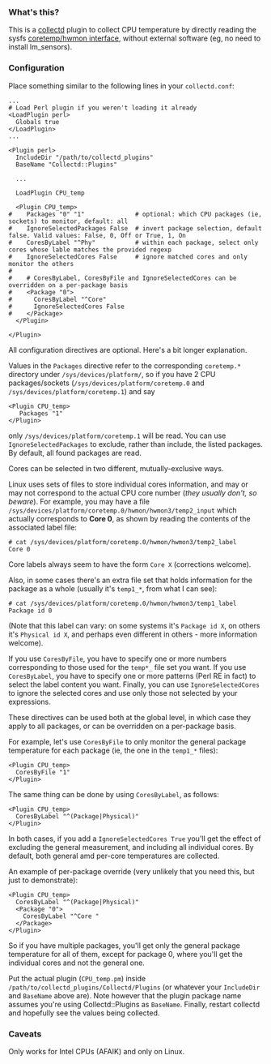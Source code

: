 
### What's this?

This is a [collectd](https://collectd.org/) plugin to collect CPU temperature by directly reading the sysfs [coretemp/hwmon interface](https://www.kernel.org/doc/Documentation/hwmon/coretemp), without external software (eg, no need to install lm_sensors). 

### Configuration

Place something similar to the following lines in your `collectd.conf`:

```
...
# Load Perl plugin if you weren't loading it already
<LoadPlugin perl>
  Globals true
</LoadPlugin>
...

<Plugin perl>
  IncludeDir "/path/to/collectd_plugins"
  BaseName "Collectd::Plugins"

  ...

  LoadPlugin CPU_temp

  <Plugin CPU_temp>
#    Packages "0" "1"              # optional: which CPU packages (ie, sockets) to monitor, default: all
#    IgnoreSelectedPackages False  # invert package selection, default false. Valid values: False, 0, Off or True, 1, On
#    CoresByLabel "^Phy"           # within each package, select only cores whose lable matches the provided regexp
#    IgnoreSelectedCores False     # ignore matched cores and only monitor the others
#
#    # CoresByLabel, CoresByFile and IgnoreSelectedCores can be overridden on a per-package basis
#    <Package "0">
#      CoresByLabel "^Core"
#      IgnoreSelectedCores False
#    </Package>
  </Plugin>

</Plugin>
```

All configuration directives are optional. Here's a bit longer explanation.

Values in the `Packages` directive refer to the corresponding `coretemp.*` directory under `/sys/devices/platform/`, so if you have 2 CPU packages/sockets (`/sys/devices/platform/coretemp.0` and `/sys/devices/platform/coretemp.1`) and say

```
<Plugin CPU_temp>
   Packages "1"
</Plugin>
```

only `/sys/devices/platform/coretemp.1` will be read. You can use `IgnoreSelectedPackages` to exclude, rather than include, the listed packages. By default, all found packages are read.

Cores can be selected in two different, mutually-exclusive ways.

Linux uses sets of files to store individual cores information, and may or may not correspond to the actual CPU core number (_they usually don't, so beware_). For example, you may have a file `/sys/devices/platform/coretemp.0/hwmon/hwmon3/temp2_input` which actually corresponds to **Core 0**, as shown by reading the contents of the associated label file:

```
# cat /sys/devices/platform/coretemp.0/hwmon/hwmon3/temp2_label
Core 0

```

Core labels always seem to have the form `Core X` (corrections welcome).


Also, in some cases there's an extra file set that holds information for the package as a whole (usually it's `temp1_*`, from what I can see):

```
# cat /sys/devices/platform/coretemp.0/hwmon/hwmon3/temp1_label
Package id 0

```

(Note that this label can vary: on some systems it's `Package id X`, on others it's `Physical id X`, and perhaps even different in others - more information welcome).

If you use `CoresByFile`, you have to specify one or more numbers corresponding to those used for the `temp*_` file set you want.
If you use `CoresByLabel`, you have to specify one or more patterns (Perl RE in fact) to select the label content you want.
Finally, you can use `IgnoreSelectedCores` to ignore the selected cores and use only those not selected by your expressions.

These directives can be used both at the global level, in which case they apply to all packages, or can be overridden on a per-package basis.

For example, let's use `CoresByFile` to only monitor the general package temperature for each package (ie, the one in the `temp1_*` files):

```
<Plugin CPU_temp>
  CoresByFile "1"
</Plugin>
```

The same thing can be done by using `CoresByLabel`, as follows:

```
<Plugin CPU_temp>
  CoresByLabel "^(Package|Physical)"
</Plugin>
```

In both cases, if you add a `IgnoreSelectedCores True` you'll get the effect of excluding the general measurement, and including all individual cores. By default, both general amd per-core temperatures are collected.

An example of per-package override (very unlikely that you need this, but just to demonstrate):

```
<Plugin CPU_temp>
  CoresByLabel "^(Package|Physical)"
  <Package "0">
    CoresByLabel "^Core "
  </Package>
</Plugin>
```

So if you have multiple packages, you'll get only the general package temperature for all of them, except for package 0, where you'll get the individual cores and not the general one.

Put the actual plugin (`CPU_temp.pm`) inside `/path/to/collectd_plugins/Collectd/Plugins` (or whatever your `IncludeDir` and `BaseName` above are). Note however that the plugin package name assumes you're using Collectd::Plugins as `BaseName`.
Finally, restart collectd and hopefully see the values being collected.


### Caveats

Only works for Intel CPUs (AFAIK) and only on Linux.

